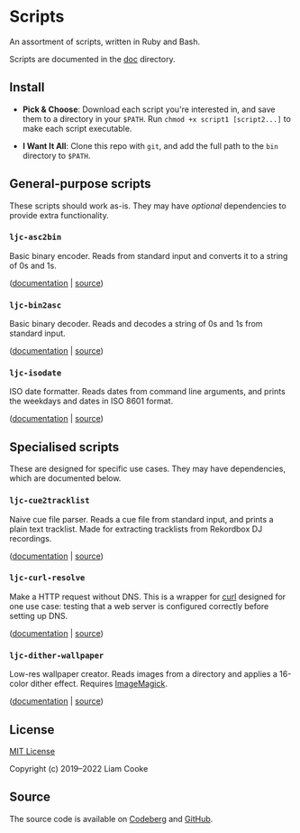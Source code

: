 # Scripts
An assortment of scripts, written in Ruby and Bash.

Scripts are documented in the [doc](doc/) directory.

## Install
- **Pick & Choose**:
  Download each script you're interested in,
  and save them to a directory in your `$PATH`.
  Run `chmod +x script1 [script2...]` to make each script executable.

- **I Want It All**:
  Clone this repo with `git`,
  and add the full path to the `bin` directory to `$PATH`.

## General-purpose scripts
These scripts should work as-is.
They may have *optional* dependencies
to provide extra functionality.

### `ljc-asc2bin`
Basic binary encoder. Reads from standard input
and converts it to a string of 0s and 1s.

([documentation](doc/ljc-asc2bin.md) |
[source](bin/ljc-asc2bin))

### `ljc-bin2asc`
Basic binary decoder. Reads and decodes
a string of 0s and 1s from standard input.

([documentation](doc/ljc-bin2asc.md) |
[source](bin/ljc-bin2asc))

### `ljc-isodate`
ISO date formatter. Reads dates from command line arguments,
and prints the weekdays and dates in ISO 8601 format.

([documentation](doc/ljc-isodate.md) |
[source](bin/ljc-isodate))

## Specialised scripts
These are designed for specific use cases.
They may have dependencies, which are documented below.

### `ljc-cue2tracklist`
Naive cue file parser. Reads a cue file from standard input,
and prints a plain text tracklist.
Made for extracting tracklists from Rekordbox DJ recordings.

([documentation](doc/ljc-cue2tracklist.md) |
[source](bin/ljc-cue2tracklist))

### `ljc-curl-resolve`
Make a HTTP request without DNS.
This is a wrapper for [curl](https://curl.se/) designed for one use case:
testing that a web server is configured correctly before setting up DNS.

([documentation](doc/ljc-curl-resolve.md) |
[source](bin/ljc-curl-resolve))

### `ljc-dither-wallpaper`
Low-res wallpaper creator. Reads images from a directory
and applies a 16-color dither effect.
Requires [ImageMagick](https://imagemagick.org/).

([documentation](doc/ljc-dither-wallpaper.md) |
[source](bin/ljc-dither-wallpaper))

## License
[MIT License](LICENSE)

Copyright (c) 2019–2022 Liam Cooke

## Source
The source code is available
on [Codeberg](https://codeberg.org/ljc/scripts)
and [GitHub](https://github.com/ljcooke/scripts).
